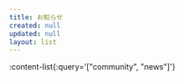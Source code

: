 ```yaml
---
title: お知らせ
created: null
updated: null
layout: list
---
```


:content-list{:query='["community", "news"]'}
